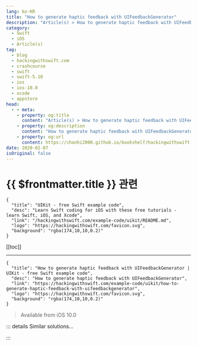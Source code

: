 ```yaml
---
lang: ko-KR
title: "How to generate haptic feedback with UIFeedbackGenerator"
description: "Article(s) > How to generate haptic feedback with UIFeedbackGenerator"
category:
  - Swift
  - iOS
  - Article(s)
tag: 
  - blog
  - hackingwithswift.com
  - crashcourse
  - swift
  - swift-5.10
  - ios
  - ios-10.0
  - xcode
  - appstore
head:
  - - meta:
    - property: og:title
      content: "Article(s) > How to generate haptic feedback with UIFeedbackGenerator"
    - property: og:description
      content: "How to generate haptic feedback with UIFeedbackGenerator"
    - property: og:url
      content: https://chanhi2000.github.io/bookshelf/hackingwithswift.com/example-code/uikit/how-to-generate-haptic-feedback-with-uifeedbackgenerator.html
date: 2020-02-07
isOriginal: false
---
```


# {{ $frontmatter.title }} 관련

```component VPCard
{
  "title": "UIKit - free Swift example code",
  "desc": "Learn Swift coding for iOS with these free tutorials - learn Swift, iOS, and Xcode",
  "link": "/hackingwithswift.com/example-code/uikit/README.md",
  "logo": "https://hackingwithswift.com/favicon.svg",
  "background": "rgba(174,10,10,0.2)"
}
```

[[toc]]

---

```component VPCard
{
  "title": "How to generate haptic feedback with UIFeedbackGenerator | UIKit - free Swift example code",
  "desc": "How to generate haptic feedback with UIFeedbackGenerator",
  "link": "https://hackingwithswift.com/example-code/uikit/how-to-generate-haptic-feedback-with-uifeedbackgenerator",
  "logo": "https://hackingwithswift.com/favicon.svg",
  "background": "rgba(174,10,10,0.2)"
}
```

> Available from iOS 10.0

<!-- TODO: 작성 -->

<!--
iOS 10 introduced new ways of generating haptic feedback using predefined vibration patterns shared by all apps, thus helping users understand that various types of feedback carry special significance. The core of this functionality is provided by `UIFeedbackGenerator`, but that's just an abstract class - the three classes you really care about are `UINotificationFeedbackGenerator`, `UIImpactFeedbackGenerator`, and `UISelectionFeedbackGenerator`.

The first of these, `UINotificationFeedbackGenerator`, lets you generate feedback based on three system events: error, success, and warning. The second, `UIImpactFeedbackGenerator`, lets you generate light, medium, and heavy effects that Apple says provide a "physical metaphor that complements the visual experience." Finally, `UISelectionFeedbackGenerator` generates feedback that should be triggered when the user is changing their selection on screen, e.g. moving through a picker wheel.

**At this time, only the new Taptic Engine found in the iPhone 7 and iPhone 7 Plus support these APIs. Other devices silently ignore the haptic requests.**

To start trying these APIs yourself, create a Single View App template in Xcode, then replace the built-in `ViewController` class with this test harness:

```swift
import UIKit

class ViewController: UIViewController {
    var i = 0

    override func viewDidLoad() {
        super.viewDidLoad()

        let btn = UIButton()
        btn.translatesAutoresizingMaskIntoConstraints = false
        view.addSubview(btn)            

        btn.widthAnchor.constraint(equalToConstant: 128).isActive = true
        btn.heightAnchor.constraint(equalToConstant: 128).isActive = true
        btn.centerXAnchor.constraint(equalTo: view.centerXAnchor).isActive = true
        btn.centerYAnchor.constraint(equalTo: view.centerYAnchor).isActive = true

        btn.setTitle("Tap here!", for: .normal)
        btn.setTitleColor(UIColor.red, for: .normal)
        btn.addTarget(self, action: #selector(tapped), for: .touchUpInside)
    }

    @objc func tapped() {
        i += 1
        print("Running \(i)")

        switch i {
        case 1:
            let generator = UINotificationFeedbackGenerator()
            generator.notificationOccurred(.error)

        case 2:
            let generator = UINotificationFeedbackGenerator()
            generator.notificationOccurred(.success)

        case 3:
            let generator = UINotificationFeedbackGenerator()
            generator.notificationOccurred(.warning)

        case 4:
            let generator = UIImpactFeedbackGenerator(style: .light)
            generator.impactOccurred()

        case 5:
            let generator = UIImpactFeedbackGenerator(style: .medium)
            generator.impactOccurred()

        case 6:
            let generator = UIImpactFeedbackGenerator(style: .heavy)
            generator.impactOccurred()

        default:
            let generator = UISelectionFeedbackGenerator()
            generator.selectionChanged()
            i = 0
        }
    }
}
```

When you run that on your phone, pressing the "Tap here!" button cycles through all the vibration options in order.

One tip: because it can take a small amount of time for the system to prepare haptic feedback, Apple recommends you call the `prepare()` method on your generator before triggering the haptic effect. If you don't do this, and there *is* a slight delay between the visual effect and the matching haptic, it might confuse users more than it helps.

Although you can technically use a success notification feedback for whatever you want, doing so inappropriately may confuse users, particularly those who are heavily reliant on haptic feedback for device interaction. Apple specifically requests that you use them judiciously, that you avoid using the wrong haptic for a given situation, and that you remember not all devices support this new haptic feedback - you need to consider older iPhones too.

-->

::: details Similar solutions…

<!--
/quick-start/swiftui/how-to-add-haptic-effects-using-sensory-feedback">How to add haptic effects using sensory feedback 
/example-code/core-haptics/how-to-modify-haptic-events-over-time-using-chhapticparametercurve">How to modify haptic events over time using CHHapticParameterCurve 
/example-code/core-haptics/how-to-detect-whether-haptic-event-playback-is-supported">How to detect whether haptic event playback is supported 
/example-code/games/how-to-generate-shaped-random-numbers-using-gkgaussiandistribution">How to generate shaped random numbers using GKGaussianDistribution 
/example-code/system/how-to-generate-a-random-identifier-using-uuid">How to generate a random identifier using UUID</a>
-->

:::

